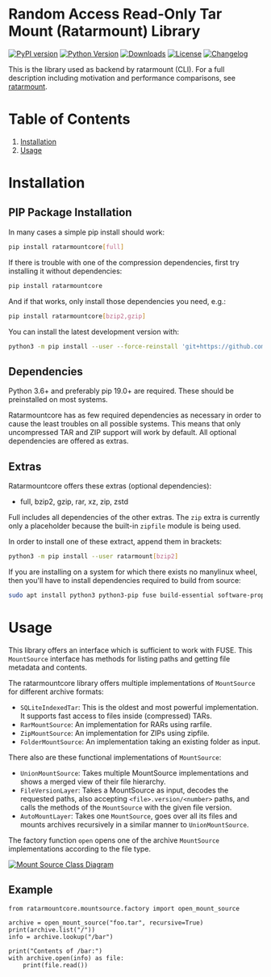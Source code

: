 # Random Access Read-Only Tar Mount (Ratarmount) Library

[![PyPI version](https://badge.fury.io/py/ratarmountcore.svg)](https://badge.fury.io/py/ratarmountcore)
[![Python Version](https://img.shields.io/pypi/pyversions/ratarmountcore)](https://pypi.org/project/ratarmountcore/)
[![Downloads](https://static.pepy.tech/badge/ratarmountcore/month)](https://pepy.tech/project/ratarmountcore)
[![License](https://img.shields.io/badge/license-MIT-blue.svg)](http://opensource.org/licenses/MIT)
[![Changelog](https://img.shields.io/badge/Changelog-Markdown-blue)](https://github.com/mxmlnkn/ratarmount/blob/master/core/CHANGELOG.md)

This is the library used as backend by ratarmount (CLI).
For a full description including motivation and performance comparisons, see [ratarmount](https://github.com/mxmlnkn/ratarmount).


# Table of Contents

1. [Installation](#installation)
2. [Usage](#usage)


# Installation


## PIP Package Installation

In many cases a simple pip install should work:

```bash
pip install ratarmountcore[full]
```

If there is trouble with one of the compression dependencies, first try installing it without dependencies:

```bash
pip install ratarmountcore
```

And if that works, only install those dependencies you need, e.g.:

```bash
pip install ratarmountcore[bzip2,gzip]
```

You can install the latest development version with:

```bash
python3 -m pip install --user --force-reinstall 'git+https://github.com/mxmlnkn/ratarmount.git@develop#egginfo=ratarmountcore&subdirectory=core'
```


## Dependencies

Python 3.6+ and preferably pip 19.0+ are required.
These should be preinstalled on most systems.

Ratarmountcore has as few required dependencies as necessary in order to cause the least troubles on all possible systems.
This means that only uncompressed TAR and ZIP support will work by default.
All optional dependencies are offered as extras.


## Extras

Ratarmountcore offers these extras (optional dependencies):

 - full, bzip2, gzip, rar, xz, zip, zstd

Full includes all dependencies of the other extras.
The `zip` extra is currently only a placeholder because the built-in `zipfile` module is being used.

In order to install one of these extract, append them in brackets:

```bash
python3 -m pip install --user ratarmount[bzip2]
```

If you are installing on a system for which there exists no manylinux wheel, then you'll have to install dependencies required to build from source:

```bash
sudo apt install python3 python3-pip fuse build-essential software-properties-common zlib1g-dev libzstd-dev liblzma-dev
```


# Usage

This library offers an interface which is sufficient to work with FUSE.
This `MountSource` interface has methods for listing paths and getting file metadata and contents.

The ratarmountcore library offers multiple implementations of `MountSource` for different archive formats:

 - `SQLiteIndexedTar`:
    This is the oldest and most powerful implementation.
    It supports fast access to files inside (compressed) TARs.
 - `RarMountSource`: An implementation for RARs using rarfile.
 - `ZipMountSource`: An implementation for ZIPs using zipfile.
 - `FolderMountSource`: An implementation taking an existing folder as input.

There also are these functional implementations of `MountSource`:

 - `UnionMountSource`: Takes multiple MountSource implementations and shows a merged view of their file hierarchy.
 - `FileVersionLayer`:
    Takes a MountSource as input, decodes the requested paths, also accepting `<file>.version/<number>` paths,
    and calls the methods of the `MountSource` with the given file version.
 - `AutoMountLayer`:
    Takes one `MountSource`, goes over all its files and mounts archives recursively in a similar manner to `UnionMountSource`.

The factory function `open` opens one of the archive `MountSource` implementations according to the file type.

[![Mount Source Class Diagram](doc/MountSource.png)](doc/MountSource.svg)


## Example

```Python3
from ratarmountcore.mountsource.factory import open_mount_source

archive = open_mount_source("foo.tar", recursive=True)
print(archive.list("/"))
info = archive.lookup("/bar")

print("Contents of /bar:")
with archive.open(info) as file:
    print(file.read())
```
